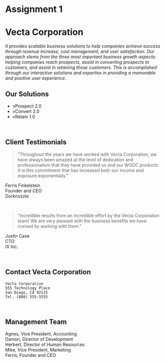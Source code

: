 # Assignment 1
<!--Heading-->

# **Vecta Corporation**
_It provides scalable business solutions to help companies achieve success through revenue increase, cost management, and user satisfaction. Our approach stems from the three most important business growth aspects: helping companies reach prospects, assist in converting prospects to customers, and assist in retaining those customers. This is accomplished through our interactive solutions and expertise in providing a memorable and positive user experience._

## Our Solutions 

* vProspect 2.0
* vConvert 2.0
* vRetain 1.0

<p>&nbsp;</p> 

## Client Testimonials

> "Throughout the years we have worked with Vecta Corporation, we have always been amazed at the level of dedication and professionalism that they have provided us and our WGDC products. It is this commitment that has increased both our income and exposure exponentially."   

Ferris Finkelstein   
Founder and CEO   
Dorknozzle  

<p>&nbsp;</p> 

> "Incredible results from an incredible effort by the Vecta Corporation team! We are very pleased with the business benefits we have rceived by working with them."

Justin Case   
CTO   
IX Inc.   

<p>&nbsp;</p>    

## Contact Vecta Corporation

```
Vecta Corporation
555 Technology Place
San Diego, CA 92115
Tel. (800) 555-5555
```
<p>&nbsp;</p>    

## Management Team        
Agnes, Vice President, Accounting  
Damon, Director of Development  
Herbert, Director of Human Resources  
Mike, Vice President, Marketing  
Ferris, Founder and CEO  
